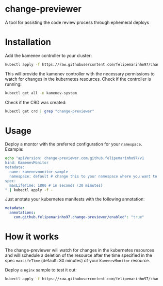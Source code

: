 # change-previewer
A tool for assisting the code review process through ephemeral deploys

# Installation

Add the kamenev controller to your cluster:

```bash
kubectl apply -f https://raw.githubusercontent.com/felipemarinho97/change-previewer/main/kamenev/kamenev.yaml
```

This will provide the kamenev controller with the necessary permissions to watch for changes in the kubernetes resources. Check if the controller is running:

```bash
kubectl get all -n kamenev-system
```

Check if the CRD was created:

```bash
kubectl get crd | grep "change-previewer"
```

# Usage


Deploy a montor with the preferred configuration for your `namespace`. Example:

```bash
echo "apiVersion: change-previewer.com.github.felipemarinho97/v1
kind: KamenevMonitor
metadata:
  name: kamenevmonitor-sample
  namespace: default # change this to your namespace where you want to deploy the monitor
spec:
  maxLifeTime: 1800 # in seconds (30 minutes)
" | kubectl apply -f -
```


Just anotate your kubernetes manifests with the following annotation:

```yaml
metadata:
  annotations:
    com.github.felipemarinho97.change-previewer/enabled": "true"
```

# How it works

The change-previewer will watch for changes in the kubernetes resources and will schedule a deletion of the resource after the time specified in the spec `maxLifeTime` (default: 30 minutes) of your `KamenevMonitor` resource.

Deploy a `nginx` sample to test it out:

```bash
kubectl apply -f https://raw.githubusercontent.com/felipemarinho97/change-previewer/main/kamenev/nginx.yaml
```
